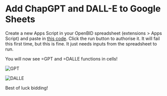 # Add ChapGPT and DALL-E to Google Sheets

Create a new Apps Script in your OpenBID spreadsheet (extensions > Apps Script) and paste in [this code](https://github.com/Marcus-LeVere/OpenBID-Tools/blob/main/OpenAI-Functions.gs). Click the run button to authorise it. It will fail this first time, but this is fine. It just needs inputs from the spreadsheet to run.

You will now see =GPT and =DALLE functions in cells!

![GPT](https://user-images.githubusercontent.com/126917465/222830747-9f2749a3-ae61-4a99-9b77-ae2c397517fb.png)

![DALLE](https://github.com/Marcus-LeVere/OpenBID-Tools/assets/126917465/3d9d24ed-eccf-4d2e-a41b-3e6a413b05be)


Best of luck bidding!

